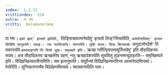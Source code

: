 ```yaml
---
index:  1.2.13
vrittiindex:  524
sutra:  वा गमः
vritti:  balamanorama 
---
```


वा गमः। `इको झल्' इत्यतो झलिति, `लिङ्सिचावात्मनेपदेषु' इत्यतो लिङ्?सिचाविति, `असंयोगाल्लिट्' इत्यतः किदिति चानुवर्तते। तदाह-- गमः परावित्यादि। समगतेति। लुङि रूपम्। सिचः कित्तवपक्षे `अनुदात्तोपदेशे' ति मकारलोपे `ह्रस्वादङ्गादि'ति सिचो लुक्। समृच्छते इति। `ऋच्छ गतीन्द्रियप्लयमूर्तिभावेषु' इति तौदादिकस्य रूपम्। अत्र तौदादिकस्य ऋच्छतेरेव ग्रहणं, नतु ऋच्छादेशस्येति सूचयितुं लृडन्तमप्युदाहरति-- समृच्छिष्यते इति। विदिप्रच्छिस्वरतीनामिति। सम इत्यनुवर्तते। संपूर्वेभ्यो विदिप्रच्छिस्वरतिभ्य आत्मनेपदमित्यर्थः। वेत्तेरिति। लुग्विकरणस्यैव विदेर्ग्रहणमित्यर्थः। व्याख्यानादिति भावः। 

